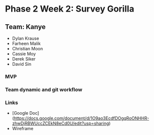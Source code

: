 Phase 2 Week 2: Survey Gorilla
============================

## Team: Kanye
* Dylan Krause
* Farheen Malik
* Christian Moon
* Cassie Moy
* Derek Siker
* David Sin

### MVP

### Team dynamic and git workflow

### Links
* [Google Doc] (https://docs.google.com/document/d/1O9ao3EcdfDOgqRoONHHR-zhwDjRBWUccZCEkN8eCd0U/edit?usp=sharing)
* Wireframe

